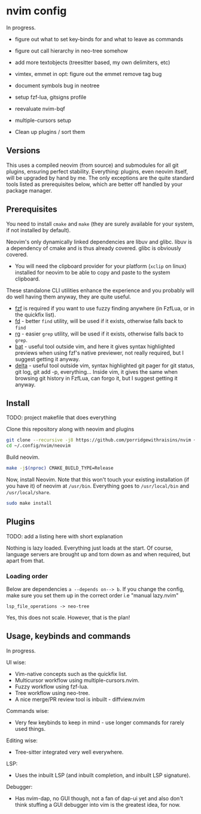 # nvim config

In progress.

 - figure out what to set key-binds for and what to leave as commands
 - figure out call hierarchy in neo-tree somehow
 - add more textobjects (treesitter based, my own delimiters, etc)
 - vimtex, emmet in opt: figure out the emmet remove tag bug
 - document symbols bug in neotree
 - setup fzf-lua, gitsigns profile
 - reevaluate nvim-bqf
 - multiple-cursors setup

 - Clean up plugins / sort them

## Versions

This uses a compiled neovim (from source) and submodules for all git plugins, ensuring perfect stability. Everything:
plugins, even neovim itself, will be upgraded by hand by me. The only exceptions are the quite standard tools listed as
prerequisites below, which are better off handled by your package manager.

## Prerequisites

You need to install `cmake` and `make` (they are surely available for your system, if not installed by default).

Neovim's only dynamically linked dependencies are libuv and glibc. libuv is a dependency of cmake and is thus already
covered. glibc is obviously covered.

- You will need the clipboard provider for your platform (`xclip` on linux) installed for neovim to be able to copy and
  paste to the system clipboard.

These standalone CLI utilities enhance the experience and you probably will do well having them anyway, they are quite
useful.
- [fzf](https://github.com/junegunn/fzf) is required if you want to use fuzzy finding anywhere (in FzfLua, or in the
quickfix list).
- [fd](https://github.com/sharkdp/fd) - better `find` utility, will be used if it exists, otherwise falls back to `find`
- [rg](https://github.com/BurntSushi/ripgrep) - easier `grep` utility, will be used if it exists, otherwise falls back
to `grep`.
- [bat](https://github.com/sharkdp/bat) - useful tool outside vim, and here it gives syntax highlighted previews when
using fzf's native previewer, not really required, but I suggest getting it anyway.
- [delta](https://github.com/dandavison/delta) - useful tool outside vim, syntax highlighted git pager for git status,
git log, git add -p, everything... Inside vim, it gives the same when browsing git history in FzfLua, can forgo it, but
I suggest getting it anyway.

## Install

TODO: project makefile that does everything

Clone this repository along with neovim and plugins
```bash
git clone --recursive -j8 https://github.com/porridgewithraisins/nvim ~/.config/nvim
cd ~/.config/nvim/neovim
```

Build neovim.
```bash
make -j$(nproc) CMAKE_BUILD_TYPE=Release
```

Now, install Neovim. Note that this won't touch your existing installation (if you have it) of neovim at `/usr/bin`.
Everything goes to `/usr/local/bin` and `/usr/local/share`.
```bash
sudo make install
```

## Plugins

TODO: add a listing here with short explanation

Nothing is lazy loaded. Everything just loads at the start. Of course, language servers are brought up and torn down
as and when required, but apart from that.

### Loading order

Below are dependencies `a --depends on--> b`. If you change the config, make sure you set them up in the correct order
i.e "manual lazy.nvim"

```
lsp_file_operations -> neo-tree
```

Yes, this does not scale. However, that is the plan!

## Usage, keybinds and commands

In progress.

UI wise:
 - Vim-native concepts such as the quickfix list.
 - Multicursor workflow using multiple-cursors.nvim.
 - Fuzzy workflow using fzf-lua.
 - Tree workflow using neo-tree.
 - A nice merge/PR review tool is inbuilt - diffview.nvim

Commands wise:
 - Very few keybinds to keep in mind - use longer commands for rarely used things.

Editing wise:
 - Tree-sitter integrated very well everywhere.

LSP:
 - Uses the inbuilt LSP (and inbuilt completion, and inbuilt LSP signature).

Debugger:
 - Has nvim-dap, no GUI though, not a fan of dap-ui yet and also don't think stuffing a GUI debugger into vim is the
 greatest idea, for now.
